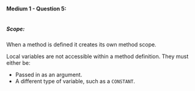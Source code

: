 #### Medium 1 - Question 5:<br><br>

##### Scope:

When a method is defined it creates its own method scope.

Local variables are not accessible within a method definition. They must either be:
- Passed in as an argument.
- A different type of variable, such as a `CONSTANT`.
